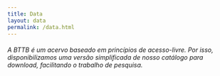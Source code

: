 ```yaml
---
title: Data
layout: data
permalink: /data.html
---
```


<h6>A BTTB é um acervo baseado em princípios de acesso-livre. Por isso, disponibilizamos uma versão simplificada de nosso catálogo para download, facilitando o trabalho de pesquisa.</h6>